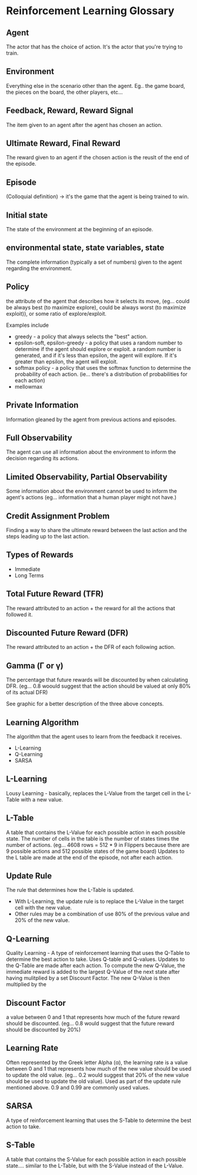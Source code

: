# Reinforcement Learning Glossary

## Agent
The actor that has the choice of action.  It's the actor that you're trying to train.

## Environment
Everything else in the scenario other than the agent. Eg.. the game board, the pieces on the board, the other players, etc...

## Feedback, Reward, Reward Signal
The item given to an agent after the agent has chosen an action.

## Ultimate Reward, Final Reward
The reward given to an agent if the chosen action is the reuslt of the end of the episode.

## Episode
(Colloquial definition) -> it's the game that the agent is being trained to win.

## Initial state
The state of the environment at the beginning of an episode.

## environmental state, state variables, state
The complete information (typically a set of numbers) given to the agent regarding the environment.

## Policy
the attribute of the agent that describes how it selects its move, (eg... could be always best (to maximize explore), could be always worst (to maximize exploit)), or some ratio of explore/exploit.

Examples include
* greedy - a policy that always selects the "best" action.
* epsilon-soft, epsilon-greedy - a policy that uses a random number to determine if the agent should explore or exploit.  a random number is generated, and if it's less than epsilon, the agent will explore.  If it's greater than epsilon, the agent will exploit.
* softmax policy - a policy that uses the softmax function to determine the probability of each action. (ie... there's a distribution of probabilities for each action)
* mellowmax

## Private Information
Information gleaned by the agent from previous actions and episodes.

## Full Observability
The agent can use all information about the environment to inform the decision regarding its actions.

## Limited Observability, Partial Observability
Some information about the environment cannot be used to inform the agent's actions (eg...  information that a human player might not have.)

## Credit Assignment Problem
Finding a way to share the ultimate reward between the last action and the steps leading up to the last action.

## Types of Rewards
* Immediate
* Long Terms

## Total Future Reward (TFR)
The reward attributed to an action + the reward for all the actions that followed it.

## Discounted Future Reward (DFR)
The reward attributed to an action + the DFR of each following action.

## Gamma (Γ or γ)
The percentage that future rewards will be discounted by when calculating DFR. (eg... 0.8 woould suggest that the action should be valued at only 80% of its actual DFR)

See graphic for a better description of the three above concepts.

## Learning Algorithm
The algorithm that the agent uses to learn from the feedback it receives.

* L-Learning
* Q-Learning
* SARSA

## L-Learning
Lousy Learning - basically, replaces the L-Value from the target cell in the L-Table with a new value.

## L-Table
A table that contains the L-Value for each possible action in each possible state.  The number of cells in the table is the number of states times the number of actions. (eg...  4608 rows = 512 * 9 in Flippers because there are 9 possible actions and 512 possible states of the game board)
Updates to the L table are made at the end of the episode, not after each action.

## Update Rule
The rule that determines how the L-Table is updated.   

* With L-Learning, the update rule is to replace the L-Value in the target cell with the new value.  
* Other rules may be a combination of use 80% of the previous value and 20% of the new value.

## Q-Learning
Quality Learning - A type of reinforcement learning that uses the Q-Table to determine the best action to take.  Uses Q-table and Q-values.
Updates to the Q-Table are made after each action.   To compute the new Q-Value, the immediate reward is added to the largest Q-Value of the next state after having mulitplied by a set Discount Factor.  The new Q-Value is then multiplied by the 

## Discount Factor
a value between 0 and 1 that represents how much of the future reward should be discounted.  (eg... 0.8 would suggest that the future reward should be discounted by 20%)

## Learning Rate
Often represented by the Greek letter Alpha (α), the learning rate is a value between 0 and 1 that represents how much of the new value should be used to update the old value.  (eg... 0.2 would suggest that 20% of the new value should be used to update the old value).   Used as part of the update rule mentioned above. 0.9 and 0.99 are commonly used values.

## SARSA
A type of reinforcement learning that uses the S-Table to determine the best action to take.

## S-Table
A table that contains the S-Value for each possible action in each possible state.... similar to the L-Table, but with the S-Value instead of the L-Value.

